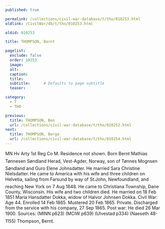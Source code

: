 ```yaml
---
published: true

permalink: /collections/civil-war-database/t/tho/010253.html
oldlink: /CivilWar/db/t/tho/010253.html

oldid: 010253

title: THOMPSON, Barnt

pagelist:
  exclude: false
  order: 10253
  image: 
  alt:
  caption:
  title:
  subtitle:      # Defaults to page subtitle
  teaser:

category: 
  - T 
  - THO

previous:
  title: THOMPSON, Ben
  url: /collections/civil-war-database/t/tho/010252.html  
next:
  title: THOMPSON, Bergo
  url: /collections/civil-war-database/t/tho/010254.html   
---
```

MN Hv Arty 1st Reg Co M. Residence not shown. Born &#147;Bernt Mathias T&oslash;nnesen S&oslash;ndland&#148; Herad, Vest-Agder, Norway, son of T&oslash;nnes Mognsen S&oslash;ndland and Guro Elene Johnsdatter. He married Sara Christine Nielsdatter. He came to America with his wife and three children on &#147;Helvetia&#148;, sailing from Farsund by way of St.John, Newfoundland, and reaching New York on 7 Aug 1848. He came to Christiana Township, Dane County, Wisconsin. His wife and two children died. He married on 18 Feb 1851 Maria Hansdatter Dokka, widow of Halvor Johnsen Dokka. Civil War: Age 44. Enrolled 14 Feb 1865. Mustered 20 Feb 1865. Private. Discharged from the service with his company, 27 Sep 1865. Post war: He died 26 Mar 1900. Sources: (MINN p623) (MCIW p639) (Ulvestad p334) (Naeseth &#146;48-1155) &#147;Thompson, Bernt&#148;.